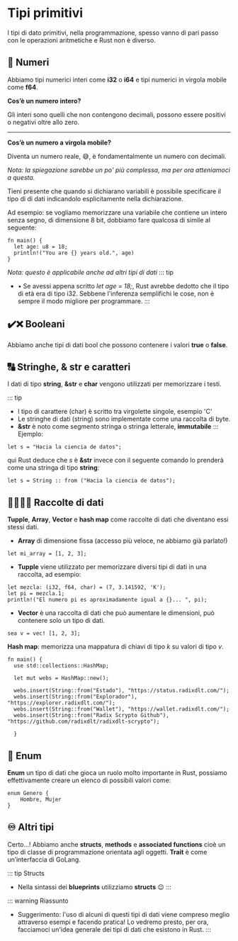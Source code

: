 # Tipi primitivi
I tipi di dato primitivi, nella programmazione, spesso vanno di pari passo con le operazioni aritmetiche e Rust non è diverso.
## 🔢 Numeri
Abbiamo tipi numerici interi come **i32** o **i64** e tipi numerici in virgola mobile come **f64**. 

<div class="alert alert-dark" role="alert">
  <b>Cos’è un numero intero?</b>
  <p>Gli interi sono quelli che non contengono decimali, possono essere positivi o negativi oltre allo zero.</p>
  <hr>
  <b>Cos’è un numero a virgola mobile?</b> 
  <p>Diventa un numero reale, 😅, è fondamentalmente un numero con decimali.</p>
  <i>Nota: la spiegazione sarebbe un po' più complessa, ma per ora atteniamoci a questa.</i>
</div>

Tieni presente che quando si dichiarano variabili è possibile specificare il tipo di di dati indicandolo esplicitamente nella dichiarazione.   

Ad esempio: se vogliamo memorizzare una variabile che contiene un intero senza segno, di dimensione 8 bit, dobbiamo fare qualcosa di simile al seguente:  
```
fn main() {
  let age: u8 = 18;
  println!("You are {} years old.", age)
}
```
*Nota: questo è applicabile anche ad altri tipi di dati*
::: tip
- •	Se avessi appena scritto *let age = 18;*, Rust avrebbe dedotto che il tipo di età era di tipo i32. Sebbene l'inferenza semplifichi le cose, non è sempre il modo migliore per programmare. 
:::

## ✔️❌ Booleani
Abbiamo anche tipi di dati bool che possono contenere i valori **true** o **false**.

## 🔠 Stringhe, & str e caratteri
I dati di tipo **string**, **&str** e **char** vengono utilizzati per memorizzare i testi.

::: tip 
- l tipo di carattere (char) è scritto tra virgolette singole, esempio 'C'
- Le stringhe di dati (string) sono implementate come una raccolta di byte. 
- **&str** è noto come segmento stringa o stringa letterale, **immutabile**
:::
Ejemplo:
```
let s = "Hacia la ciencia de datos";
```
qui Rust deduce che *s* è  **&str** invece con il seguente comando lo prenderà come una stringa di tipo **string**:
```
let s = String :: from ("Hacia la ciencia de datos");
```
## 👨‍👩‍👧‍👦 Raccolte di dati
**Tupple**, **Array**, **Vector** e  **hash map** come raccolte di dati che diventano essi stessi dati.

- **Array** di dimensione fissa (accesso più veloce, ne abbiamo già parlato!)
```
let mi_array = [1, 2, 3];
```
- **Tupple** viene utilizzato per memorizzare diversi tipi di dati in una raccolta, ad esempio:
```
let mezcla: (i32, f64, char) = (7, 3.141592, 'K');
let pi = mezcla.1;
println!("El numero pi es aproximadamente igual a {}... ", pi);
```
- **Vector** è una raccolta di dati che può aumentare le dimensioni, può contenere solo un tipo di dati. 
```
sea ​​v = vec! [1, 2, 3];
```
**Hash map**: memorizza una mappatura di chiavi di tipo *k* su valori di tipo *v*.
```
fn main() {
  use std::collections::HashMap;

  let mut webs = HashMap::new();

  webs.insert(String::from("Estado"), "https://status.radixdlt.com/");
  webs.insert(String::from("Explorador"), "https://explorer.radixdlt.com/");
  webs.insert(String::from("Wallet"), "https://wallet.radixdlt.com/");
  webs.insert(String::from("Radix Scrypto Github"), "https://github.com/radixdlt/radixdlt-scrypto");

  }
```
## 🔣 Enum
 **Enum** un tipo di dati che gioca un ruolo molto importante in Rust, possiamo effettivamente creare un elenco di possibili valori come:  
```
enum Genero {
    Hombre, Mujer
}
```

## ♾️ Altri tipi
Certo…! Abbiamo anche  **structs**, **methods** e  **associated functions** cioè un tipo di classe di  programmazione orientata agli oggetti. **Trait** è come un’interfaccia di GoLang.


::: tip Structs
- Nella sintassi dei **blueprints** utilizziamo **structs** 😉
:::

::: warning Riassunto
- Suggerimento: l'uso di alcuni di questi tipi di dati viene compreso meglio attraverso esempi e facendo pratica! Lo vedremo presto, per ora, facciamoci un'idea generale dei tipi di dati che esistono in Rust.
:::

